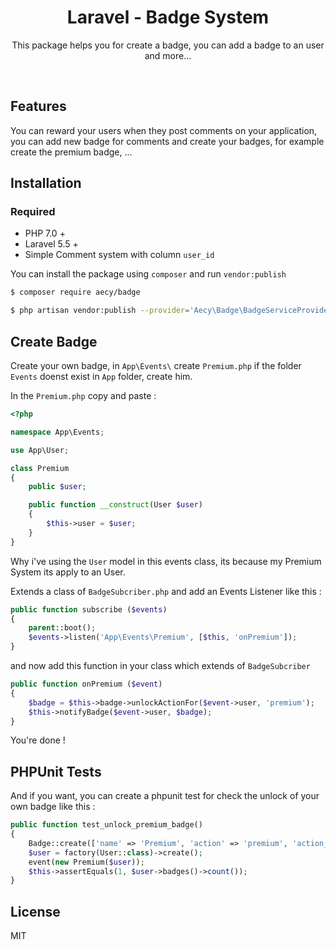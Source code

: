 <h1 align="center">Laravel - Badge System</h1>

<p align="center">This package helps you for create a badge, you can add a badge to an user and more...</p>

<p align="center">
<a href="https://github.com/aecy/laravel-badge/issues"><img src="https://img.shields.io/github/issues/aecy/laravel-badge.svg" alt=""></a>
<a href="https://github.com/aecy/laravel-badge/stargazers"><img src="https://img.shields.io/github/stars/aecy/laravel-badge.svg" alt=""></a>
<a href="https://github.com/aecy/laravel-badge/network"><img src="https://img.shields.io/github/forks/aecy/laravel-badge.svg" alt=""></a>
</p>

## Features

You can reward your users when they post comments on your application, you can add new badge for comments and create your badges, for example create the premium badge, ...

## Installation

### Required

- PHP 7.0 +
- Laravel 5.5 +
- Simple Comment system with column `user_id`

You can install the package using `composer` and run `vendor:publish`

```sh
$ composer require aecy/badge
```

```sh
$ php artisan vendor:publish --provider='Aecy\Badge\BadgeServiceProvider' --tag="migrations"
```

## Create Badge

Create your own badge, in `App\Events\` create `Premium.php`
if the folder `Events` doenst exist in `App` folder, create him. 
 
In the `Premium.php` copy and paste :
```php
<?php

namespace App\Events;

use App\User;

class Premium
{
    public $user;

    public function __construct(User $user)
    {
        $this->user = $user;
    }
}
```

Why i've using the `User` model in this events class, its because my Premium System its apply to an User.

Extends a class of `BadgeSubcriber.php` and add an Events Listener like this :
```php
public function subscribe ($events)
{
    parent::boot();
    $events->listen('App\Events\Premium', [$this, 'onPremium']);
}
```

and now add this function in your class which extends of `BadgeSubcriber`
```php
public function onPremium ($event)
{
    $badge = $this->badge->unlockActionFor($event->user, 'premium');
    $this->notifyBadge($event->user, $badge);
}
```

You're done !

## PHPUnit Tests

And if you want, you can create a phpunit test for check the unlock of your own badge like this :
```php
public function test_unlock_premium_badge()
{
    Badge::create(['name' => 'Premium', 'action' => 'premium', 'action_count' => 0]);
    $user = factory(User::class)->create();
    event(new Premium($user));
    $this->assertEquals(1, $user->badges()->count());
}
```

## License

MIT
